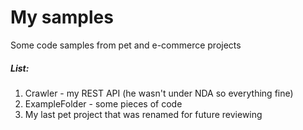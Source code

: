 # My samples
Some code samples from pet and e-commerce projects

##### List:
1. Crawler - my REST API (he wasn't under NDA so everything fine)
2. ExampleFolder - some pieces of code
3. My last pet project that was renamed for future reviewing
